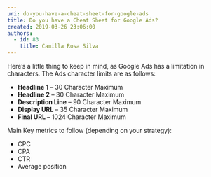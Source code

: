 ```yaml
---
uri: do-you-have-a-cheat-sheet-for-google-ads
title: Do you have a Cheat Sheet for Google Ads?
created: 2019-03-26 23:06:00
authors:
  - id: 83
    title: Camilla Rosa Silva
---
```





<span class='intro'> <p class="ssw15-rteElement-P">Here’s a little thing to keep in mind, as Google Ads has a limitation in characters. The Ads character limits are as follows&#58;​<br></p> </span>

<ul class="ssw15-rteElement-GreyBox"><li><b>​Headline 1</b><b></b> – 30 Character Maximum</li><li><b>Headline 2</b> – 30 Character Maximum</li><li><b>Description Line</b> – 90 Character Maximum</li><li><b>Display URL</b> – 35 Character Maximum</li><li><b>Final URL </b>– 1024 Character Maximum</li></ul><p>Main Key metrics to follow (depending on your strategy)&#58;<br><ul><li>CPC&#160;&#160;&#160;&#160; &#160;&#160; </li><li>CPA</li><li>CTR</li><li>Average position​​<br></li></ul></p>



